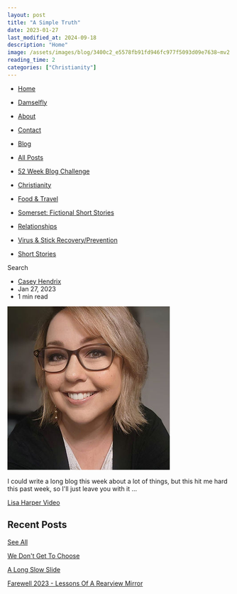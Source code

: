 ```yaml
---
layout: post
title: "A Simple Truth"
date: 2023-01-27
last_modified_at: 2024-09-18
description: "Home"
image: /assets/images/blog/3400c2_e5578fb91fd946fc977f5093d09e7638~mv2.jpg
reading_time: 2
categories: ["Christianity"]
---
```


*   [Home](https://www.goldenblogbycasey.com/)
    
*   [Damselfly](https://www.goldenblogbycasey.com/about-5)
    
*   [About](https://www.goldenblogbycasey.com/blank-1)
    
*   [Contact](https://www.goldenblogbycasey.com/blank-3)
    
*   [Blog](https://www.goldenblogbycasey.com/blog)
    

*   [All Posts](https://www.goldenblogbycasey.com/blog)
*   [52 Week Blog Challenge](https://www.goldenblogbycasey.com/blog/categories/52-week-blog-challenge)
*   [Christianity](https://www.goldenblogbycasey.com/blog/categories/christianity)
*   [Food & Travel](https://www.goldenblogbycasey.com/blog/categories/food-travel)
*   [Somerset: Fictional Short Stories](https://www.goldenblogbycasey.com/blog/categories/somerset-fictional-short-stories)
*   [Relationships](https://www.goldenblogbycasey.com/blog/categories/relationships)
*   [Virus & Stick Recovery/Prevention](https://www.goldenblogbycasey.com/blog/categories/virus-stick-recovery/prevention)
*   [Short Stories](https://www.goldenblogbycasey.com/blog/categories/short-stories)

Search

*   [Casey Hendrix](https://www.goldenblogbycasey.com/profile/casey-m-hendrix/profile)
*   Jan 27, 2023
*   1 min read

![ree](/assets/images/blog/3400c2_e5578fb91fd946fc977f5093d09e7638~mv2.jpg)

I could write a long blog this week about a lot of things, but this hit me hard this past week, so I'll just leave you with it ...

[Lisa Harper Video](https://www.facebook.com/reel/496080049276184/?sfnsn=mo&mibextid=6aamW6)

Recent Posts
------------

[See All](https://www.goldenblogbycasey.com/blog)

[](https://www.goldenblogbycasey.com/post/we-don-t-get-to-choose)

[We Don't Get To Choose](https://www.goldenblogbycasey.com/post/we-don-t-get-to-choose)

[](https://www.goldenblogbycasey.com/post/a-long-slow-slide)

[A Long Slow Slide](https://www.goldenblogbycasey.com/post/a-long-slow-slide)

[](https://www.goldenblogbycasey.com/post/farewell-2023-lessons-of-a-rearview-mirror)

[Farewell 2023 - Lessons Of A Rearview Mirror](https://www.goldenblogbycasey.com/post/farewell-2023-lessons-of-a-rearview-mirror)
